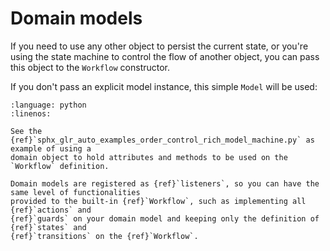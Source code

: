 
# Domain models

If you need to use any other object to persist the current state, or you're using the
state machine to control the flow of another object, you can pass this object
to the `Workflow` constructor.

If you don't pass an explicit model instance, this simple `Model` will be used:


```{literalinclude} ../workflow/model.py
:language: python
:linenos:
```


```{seealso}
See the {ref}`sphx_glr_auto_examples_order_control_rich_model_machine.py` as example of using a
domain object to hold attributes and methods to be used on the `Workflow` definition.
```

```{hint}
Domain models are registered as {ref}`listeners`, so you can have the same level of functionalities
provided to the built-in {ref}`Workflow`, such as implementing all {ref}`actions` and
{ref}`guards` on your domain model and keeping only the definition of {ref}`states` and
{ref}`transitions` on the {ref}`Workflow`.
```
